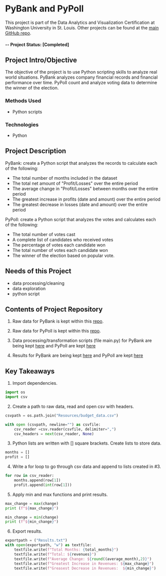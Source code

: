 # PyBank and PyPoll
This project is part of the Data Analytics and Visualization Certification at Washington University in St. Louis.  Other projects can be found at the [main GitHub repo](https://github.com/jfandata).

#### -- Project Status: [Completed]

## Project Intro/Objective
The objective of the project is to use Python scripting skills to analyze real world situations. PyBank analyzes company financial records and financial performance over time. PyPoll count and analyze voting data to determine the winner of the election. 

### Methods Used
* Python scripts

### Technologies
* Python

## Project Description
PyBank: create a Python script that analyzes the records to calculate each of the following:
- The total number of months included in the dataset
- The total net amount of "Profit/Losses" over the entire period
- The average change in "Profit/Losses" between months over the entire period
- The greatest increase in profits (date and amount) over the entire period
- The greatest decrease in losses (date and amount) over the entire period

PyPoll: create a Python script that analyzes the votes and calculates each of the following:
- The total number of votes cast
- A complete list of candidates who received votes
- The percentage of votes each candidate won
- The total number of votes each candidate won
- The winner of the election based on popular vote.

## Needs of this Project

- data processing/cleaning
- data exploration
- python script

## Contents of Project Repository

1. Raw data for PyBank is kept within this [repo](https://github.com/jfandata/PYTHON-PyPoll-PyBank/tree/master/PyBank/Resources).

2. Raw data for PyPoll is kept within this [repo](https://github.com/jfandata/PYTHON-PyPoll-PyBank/tree/master/PyPoll/Resources).

2. Data processing/transformation scripts (file main.py) for PyBank are being kept [here](https://github.com/jfandata/PYTHON-PyPoll-PyBank/blob/master/PyBank/main.py) and PyPoll are kept [here](https://github.com/jfandata/PYTHON-PyPoll-PyBank/blob/master/PyPoll/main.py)

3. Results for PyBank are being kept [here](https://github.com/jfandata/PYTHON-PyPoll-PyBank/blob/master/PyBank/Results.txt) and PyPoll are kept [here](https://github.com/jfandata/PYTHON-PyPoll-PyBank/blob/master/PyPoll/Results.txt)

## Key Takeaways

1. Import dependencies.

```python
import os
import csv
```

2. Create a path to raw data, read and open csv with headers.

```python
csvpath = os.path.join("Resources/budget_data.csv")

with open (csvpath, newline="") as csvfile:
    csv_reader =csv.reader(csvfile, delimiter=",")
    csv_headers = next(csv_reader, None)
```

3. Python lists are written with [] square brackets. Create lists to store data.

```python
months = []
profit = []
```

4. Write a for loop to go through csv data and append to lists created in #3. 

```python
for row in csv_reader:
    months.append(row[1])
    profit.append(int(row[1]))
```

5. Apply min and max functions and print results.

```python
max_change = max(change)
print (f"${max_change}")

min_change = min(change)
print (f"${min_change}")
```

6. Export results.

```python
exportpath = ("Results.txt")
with open(exportpath, "w") as textfile:
    textfile.write(f"Total Months: {total_months}")
    textfile.write(f"Total: ${revenues}")
    textfile.write(f"Average Change: ${round((average_month),2)}")
    textfile.write(f"Greatest Increase in Revenues: ${max_change}")
    textfile.write(f"Greasest Decrease in Revenues:  ${min_change}")
```


